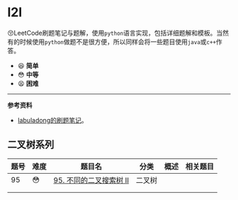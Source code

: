 # l2l

:kissing_closed_eyes:LeetCode刷题笔记与题解，使用`python`语言实现，包括详细题解和模板。当然有的时候使用`python`做题不是很方便，所以同样会将一些题目使用`java`或`c++`作答。

* :laughing: **简单**
* :flushed: **中等**
* :tired_face: **困难**

---

**参考资料**

* [labuladong的刷题笔记](https://labuladong.gitee.io/algo/)。

## 二叉树系列

| 题号 | 难度      | 题目名                                                       | 分类   | 概述 | 相关题目 |
| ---- | --------- | ------------------------------------------------------------ | ------ | ---- | -------- |
| 95   | :flushed: | [95. 不同的二叉搜索树 II](https://leetcode-cn.com/problems/unique-binary-search-trees-ii/) | 二叉树 |      |          |
|      |           |                                                              |        |      |          |
|      |           |                                                              |        |      |          |



